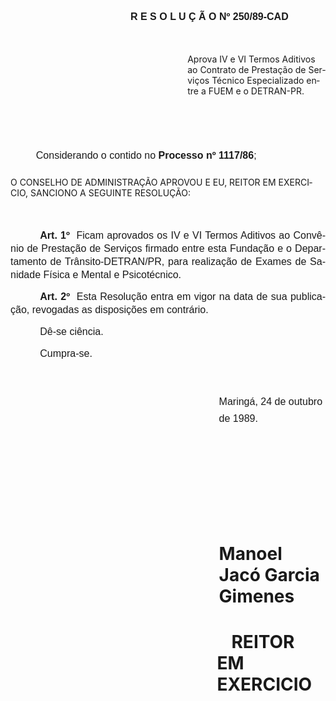 <body lang=PT-BR style='tab-interval:35.4pt'>

<div class=Section1>

<p class=MsoNormal style='margin-left:144.0pt;text-align:justify;line-height:
150%'><b style='mso-bidi-font-weight:normal'><span style='font-size:12.0pt;
mso-bidi-font-size:10.0pt;font-family:Arial'>R E S O L U Ç Ã O Nº 250/89-CAD<span
style='mso-tab-count:1'>       </span><o:p></o:p></span></b></p>

<p class=MsoNormal style='margin-left:144.0pt;text-align:justify;line-height:
150%'><b style='mso-bidi-font-weight:normal'><span style='font-size:12.0pt;
mso-bidi-font-size:10.0pt;font-family:Arial'><![if !supportEmptyParas]>&nbsp;<![endif]><o:p></o:p></span></b></p>

<p class=MsoBodyText style='margin-left:212.4pt'>Aprova IV e VI Termos Aditivos
ao Contrato de Prestação de Serviços Técnico Especializado entre a FUEM e o
DETRAN-PR.</p>

<p class=MsoNormal style='line-height:150%'><span style='font-size:12.0pt;
mso-bidi-font-size:10.0pt;font-family:Arial'><![if !supportEmptyParas]>&nbsp;<![endif]><o:p></o:p></span></p>

<p class=MsoNormal style='line-height:150%'><span style='font-size:12.0pt;
mso-bidi-font-size:10.0pt;font-family:Arial'><![if !supportEmptyParas]>&nbsp;<![endif]><o:p></o:p></span></p>

<p class=MsoNormal style='margin-top:0cm;margin-right:0cm;margin-bottom:18.0pt;
margin-left:30.6pt;line-height:150%'><span style='font-size:12.0pt;mso-bidi-font-size:
10.0pt;font-family:Arial'>Considerando o contido no <b>Processo nº 1117/86</b>;<o:p></o:p></span></p>

<p class=MsoBodyTextIndent>O CONSELHO DE ADMINISTRAÇÃO APROVOU E EU, REITOR EM
EXERCICIO, SANCIONO A SEGUINTE RESOLUÇÃO:</p>

<p class=MsoNormal style='text-align:justify;text-indent:35.45pt;line-height:
150%'><b><span style='font-size:12.0pt;mso-bidi-font-size:10.0pt;font-family:
Arial'><![if !supportEmptyParas]>&nbsp;<![endif]><o:p></o:p></span></b></p>

<p class=MsoNormal style='text-align:justify;text-indent:35.45pt;line-height:
150%'><b><span style='font-size:12.0pt;mso-bidi-font-size:10.0pt;font-family:
Arial'>Art. 1º</span></b><span style='font-size:12.0pt;mso-bidi-font-size:10.0pt;
font-family:Arial'><span style="mso-spacerun: yes">  </span>Ficam aprovados os
IV e VI Termos Aditi­vos ao Convênio de Prestação de Serviços firmado entre
esta Fundação e o Departamento de Trânsito-DETRAN/PR, para realização de Exames
de Sanidade Física e Mental e Psicotécnico.<o:p></o:p></span></p>

<p class=MsoNormal style='text-align:justify;text-indent:35.45pt;line-height:
150%'><b><span style='font-size:12.0pt;mso-bidi-font-size:10.0pt;font-family:
Arial'>Art. 2º</span></b><span style='font-size:12.0pt;mso-bidi-font-size:10.0pt;
font-family:Arial'><span style="mso-spacerun: yes">  </span>Esta Resolução
entra em vigor na data de sua publicação, revogadas as disposições em
contrário. <o:p></o:p></span></p>

<p class=MsoNormal style='text-align:justify;text-indent:35.45pt;line-height:
150%'><span style='font-size:12.0pt;mso-bidi-font-size:10.0pt;font-family:Arial'>Dê-se
ciência.<o:p></o:p></span></p>

<p class=MsoNormal style='text-align:justify;text-indent:35.45pt;line-height:
150%'><span style='font-size:12.0pt;mso-bidi-font-size:10.0pt;font-family:Arial'>Cumpra-se.<o:p></o:p></span></p>

<p class=MsoNormal style='margin-left:250.2pt;line-height:19.8pt'><span
style='font-size:12.0pt;mso-bidi-font-size:10.0pt;font-family:Arial'><![if !supportEmptyParas]>&nbsp;<![endif]><o:p></o:p></span></p>

<p class=MsoNormal style='margin-left:250.2pt;line-height:19.8pt'><span
style='font-size:12.0pt;mso-bidi-font-size:10.0pt;font-family:Arial'>Maringá,
24 de outubro de 1989.<o:p></o:p></span></p>

<h1><![if !supportEmptyParas]>&nbsp;<![endif]><o:p></o:p></h1>

<h1><![if !supportEmptyParas]>&nbsp;<![endif]><o:p></o:p></h1>

<h1 style='margin-left:250.2pt'><span lang=ES-TRAD style='mso-ansi-language:
ES-TRAD'>Manoel Jacó Garcia Gimenes<o:p></o:p></span></h1>

<h1 style='margin-left:247.8pt;text-indent:2.4pt'><span style="mso-spacerun:
yes">   </span>REITOR EM EXERCICIO </h1>

</div>

</body>
